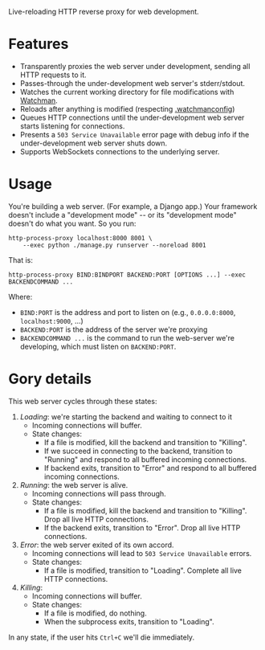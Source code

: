 Live-reloading HTTP reverse proxy for web development.

# Features

* Transparently proxies the web server under development, sending all HTTP
  requests to it.
* Passes-through the under-development web server's stderr/stdout.
* Watches the current working directory for file modifications with
  [Watchman](https://facebook.github.io/watchman/).
* Reloads after anything is modified (respecting
  [.watchmanconfig](https://facebook.github.io/watchman/docs/config.html))
* Queues HTTP connections until the under-development web server starts
  listening for connections.
* Presents a `503 Service Unavailable` error page with debug info if the
  under-development web server shuts down.
* Supports WebSockets connections to the underlying server.

# Usage

You're building a web server. (For example, a Django app.) Your framework
doesn't include a "development mode" -- or its "development mode" doesn't do
what you want. So you run:


```
http-process-proxy localhost:8000 8001 \
    --exec python ./manage.py runserver --noreload 8001
```

That is:

`http-process-proxy BIND:BINDPORT BACKEND:PORT [OPTIONS ...] --exec BACKENDCOMMAND ...`

Where:

* `BIND:PORT` is the address and port to listen on (e.g., `0.0.0.0:8000`,
  `localhost:9000`, ...)
* `BACKEND:PORT` is the address of the server we're proxying
* `BACKENDCOMMAND ...` is the command to run the web-server we're developing,
  which must listen on `BACKEND:PORT`.

# Gory details

This web server cycles through these states:

1. *Loading*: we're starting the backend and waiting to connect to it
    * Incoming connections will buffer.
    * State changes:
        * If a file is modified, kill the backend and transition to "Killing".
        * If we succeed in connecting to the backend, transition to "Running"
          and respond to all buffered incoming connections.
        * If backend exits, transition to "Error" and respond to all buffered
          incoming connections.
2. *Running*: the web server is alive.
    * Incoming connections will pass through.
    * State changes:
        * If a file is modified, kill the backend and transition to "Killing".
          Drop all live HTTP connections.
        * If the backend exits, transition to "Error". Drop all live HTTP
          connections.
3. *Error*: the web server exited of its own accord.
    * Incoming connections will lead to `503 Service Unavailable` errors.
    * State changes:
        * If a file is modified, transition to "Loading".
          Complete all live HTTP connections.
4. *Killing*: 
    * Incoming connections will buffer.
    * State changes:
        * If a file is modified, do nothing.
        * When the subprocess exits, transition to "Loading".

In any state, if the user hits `Ctrl+C` we'll die immediately.
